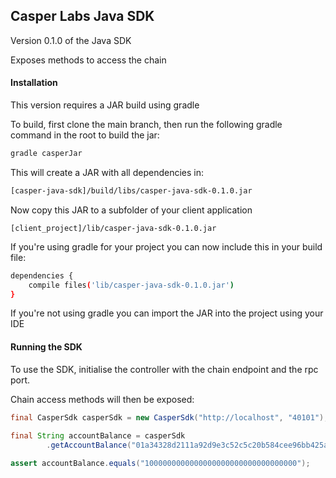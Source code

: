 ## Casper Labs Java SDK



Version 0.1.0 of the Java SDK

Exposes methods to access the chain

#### Installation

This version requires a JAR build using gradle

To build, first clone the main branch, then run the following gradle command in the root to build the jar:

```bash
gradle casperJar
```

This will create a JAR with all dependencies in:

```bash
[casper-java-sdk]/build/libs/casper-java-sdk-0.1.0.jar
```

 Now copy this JAR to a subfolder of your client application

```
[client_project]/lib/casper-java-sdk-0.1.0.jar
```

If you're using gradle for your project you can now include this in your build file:

```bash
dependencies {
    compile files('lib/casper-java-sdk-0.1.0.jar')
}
```

If you're not using gradle you can import the JAR into the project using your IDE



#### Running the SDK

To use the SDK, initialise the controller with the chain endpoint and the rpc port.

Chain access methods will then be exposed:

```java
final CasperSdk casperSdk = new CasperSdk("http://localhost", "40101");
        
final String accountBalance = casperSdk
   		.getAccountBalance("01a34328d2111a92d9e3c52c5c20b584cee96bb425adbdbf5df12b1ad36fff967f");       

assert accountBalance.equals("1000000000000000000000000000000000");

```

##### 
